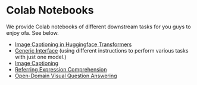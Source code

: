 # Colab Notebooks

We provide Colab notebooks of different downstream tasks for you guys to enjoy ofa. See below.

* [Image Captioning in Huggingface Transformers](https://colab.research.google.com/drive/1Ho81RBV8jysZ7e0FhsSCk_v938QeDuy3?usp=sharing)
* [Generic Interface](https://colab.research.google.com/drive/1jogyZ-2rdHU3XxZOf3TBfhex1XHqX-1m?usp=sharing#scrollTo=s9Vni6YUZOpC) (using different instructions to perform various tasks with just one model.)
* [Image Captioning](https://colab.research.google.com/drive/1Q4eNhhhLcgOP4hHqwZwU1ijOlabgve1W?usp=sharing)
* [Referring Expression Comprehension](https://colab.research.google.com/drive/1AHQNRdaUpRTgr3XySHSlba8aXwBAjwPB?usp=sharing)
* [Open-Domain Visual Question Answering](https://colab.research.google.com/drive/1lsMsF-Vum3MVyXwSVF5E-Y23rHFvj_3y?usp=sharing)
